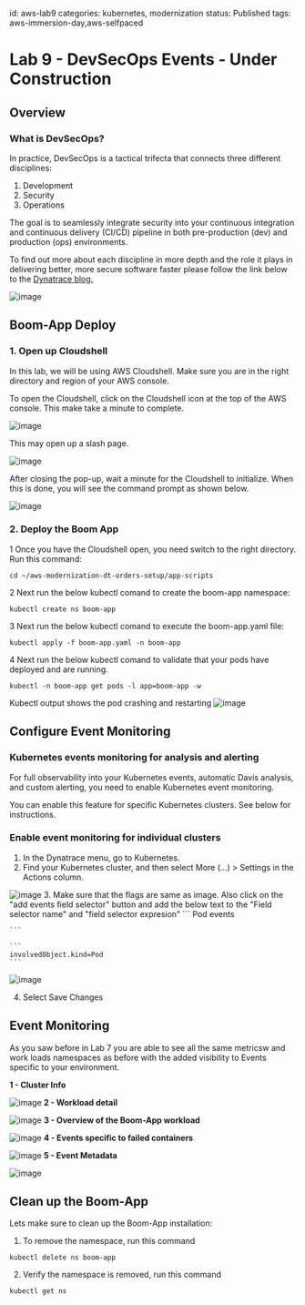 id: aws-lab9
categories: kubernetes, modernization
status: Published
tags: aws-immersion-day,aws-selfpaced

# Lab 9 - DevSecOps Events - Under Construction

## Overview

### What is DevSecOps?

In practice, DevSecOps is a tactical trifecta that connects three different disciplines:

1. Development
1. Security
1. Operations

The goal is to seamlessly integrate security into your continuous integration and continuous delivery (CI/CD) pipeline in both pre-production (dev) and production (ops) environments. 

To find out more about each discipline in more depth and the role it plays in delivering better, more secure software faster please follow the link below to the <a href="https://www.dynatrace.com/news/blog/what-is-devsecops/" target="_blank">Dynatrace blog.</a>


![image](img/DevSec1.png)

## Boom-App Deploy

<!--
### 1. Make sure you are in the correct region 

Click the region button in the top right corner of your AWS console and make sure you are in `Oregon us-west-2` for consistency in this lab.

![image](img/lab2-change-region.png)
-->

### 1. Open up Cloudshell

In this lab, we will be using AWS Cloudshell.  Make sure you are in the right directory and region of your AWS console.

To open the Cloudshell, click on the Cloudshell icon at the top of the AWS console.  This make take a minute to complete.

![image](img/DevSec1.png)

This may open up a slash page. 

![image](img/DevSec1.png)

After closing the pop-up, wait a minute for the Cloudshell to initialize.  When this is done, you will see the command prompt as shown below.

![image](img/DevSec1.png)

### 2. Deploy the Boom App

1  Once you have the Cloudshell open, you need switch to the right directory.  Run this command:

```
cd ~/aws-modernization-dt-orders-setup/app-scripts
```

2  Next run the below kubectl comand to create the boom-app namespace:
```
kubectl create ns boom-app
```

3  Next run the below kubectl comand to execute the boom-app.yaml file:
```
kubectl apply -f boom-app.yaml -n boom-app

```

4  Next run the below kubectl comand to validate that your pods have deployed and are running.
```
kubectl -n boom-app get pods -l app=boom-app -w

```
Kubectl output shows the pod crashing and restarting
![image](img/DevSec1.png)


## Configure Event Monitoring

### Kubernetes events monitoring for analysis and alerting
For full observability into your Kubernetes events, automatic Davis analysis, and custom alerting, you need to enable Kubernetes event monitoring.

You can enable this feature for specific Kubernetes clusters. See below for instructions.

### Enable event monitoring for individual clusters
1. In the Dynatrace menu, go to Kubernetes.
2. Find your Kubernetes cluster, and then select More (…) > Settings in the Actions column.

![image](img/DevSec1.png)
3. Make sure that the flags are same as image.  Also click on the "add events field selector" button and add the below text to the "Field selector name" and "field selector expresion"
    ```
    Pod events

    ```

    ```
    involvedObject.kind=Pod
    ```
    
![image](img/DevSec1.png)

4. Select Save Changes



## Event Monitoring 

As you saw before in Lab 7 you are able to see all the same metricsw and work loads namespaces as before with the added visibility to Events specific to your environment.

**1 - Cluster Info**

![image](img/DevSec1.png)
**2 - Workload detail**

![image](img/DevSec1.png)
**3 - Overview of the Boom-App workload**

![image](img/DevSec1.png)
**4 - Events specific to failed containers**

![image](img/DevSec1.png)
**5 - Event Metadata**

![image](img/DevSec1.png)

## Clean up the Boom-App
Lets make sure to clean up the Boom-App installation:

1.  To remove the namespace, run this command

```
kubectl delete ns boom-app
```

2.  Verify the namespace is removed, run this command

```
kubectl get ns
```
